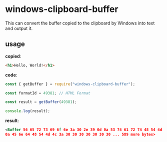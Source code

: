 # windows-clipboard-buffer

This can convert the buffer copied to the clipboard by Windows into text and output it.

## usage

**copied**:

```html
<h1>Hello, World!</h1>
```

**code**:

```js
const { getBuffer } = require("windows-clipboard-buffer");

const formatId = 49381; // HTML Format

const result = getBuffer(49381);

console.log(result);
```

**result**:

```xml
<Buffer 56 65 72 73 69 6f 6e 3a 30 2e 39 0d 0a 53 74 61 72 74 48 54 4d 4c 3a 30 30 30 30 30 30 30 31 37 33 0d
0a 45 6e 64 48 54 4d 4c 3a 30 30 30 30 30 30 30 ... 589 more bytes>
```
